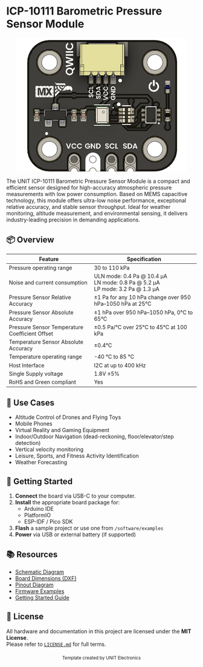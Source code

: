 
# ICP-10111 Barometric Pressure Sensor Module

<div align="center">
  <img src="hardware/resources/unit_top_v_1_0_0_icp10111_barometric_pressure_sensor.png" width="450px" alt="Development Board">
  <p><em></em></p>
</div>

The UNIT ICP-10111 Barometric Pressure Sensor Module is a compact and efficient sensor designed for high-accuracy atmospheric pressure measurements with low power consumption. Based on MEMS capacitive technology, this module offers ultra-low noise performance, exceptional relative accuracy, and stable sensor throughput. Ideal for weather monitoring, altitude measurement, and environmental sensing, it delivers industry-leading precision in demanding applications.


## 📦 Overview

<div align="center">

| Feature                                  | Specification                                                     |
|------------------------------------------|-------------------------------------------------------------------|
| Pressure operating range                 | 30 to 110 kPa                                                     |
| Noise and current consumption            | ULN mode: 0.4 Pa @ 10.4 µA<br>LN mode: 0.8 Pa @ 5.2 µA<br>LP mode: 3.2 Pa @ 1.3 µA |
| Pressure Sensor Relative Accuracy        | ±1 Pa for any 10 hPa change over 950 hPa–1050 hPa at 25°C           |
| Pressure Sensor Absolute Accuracy        | ±1 hPa over 950 hPa–1050 hPa, 0°C to 65°C                           |
| Pressure Sensor Temperature Coefficient Offset | ±0.5 Pa/°C over 25°C to 45°C at 100 kPa                           |
| Temperature Sensor Absolute Accuracy     | ±0.4°C                                                           |
| Temperature operating range              | -40 °C to 85 °C                                                   |
| Host Interface                           | I2C at up to 400 kHz                                               |
| Single Supply voltage                    | 1.8V ±5%                                                         |
| RoHS and Green compliant                 | Yes                                                              |

</div>


## 🧪 Use Cases

- Altitude Control of Drones and Flying Toys
- Mobile Phones
- Virtual Reality and Gaming Equipment
- Indoor/Outdoor Navigation (dead-reckoning, floor/elevator/step detection)
- Vertical velocity monitoring
- Leisure, Sports, and Fitness Activity Identification
- Weather Forecasting

## 🚀 Getting Started

1. **Connect** the board via USB-C to your computer.
2. **Install** the appropriate board package for:
   - Arduino IDE
   - PlatformIO
   - ESP-IDF / Pico SDK
3. **Flash** a sample project or use one from `/software/examples`
4. **Power** via USB or external battery (if supported)


## 📚 Resources

- [Schematic Diagram](hardware/schematic.pdf)
- [Board Dimensions (DXF)](docs/dimensions.dxf)
- [Pinout Diagram](docs/pinout.png)
- [Firmware Examples](firmware/)
- [Getting Started Guide](docs/getting_started.md)



## 📝 License

All hardware and documentation in this project are licensed under the **MIT License**.  
Please refer to [`LICENSE.md`](LICENSE.md) for full terms.



<div align="center">
  <sub>Template created by UNIT Electronics </sub>
</div>


